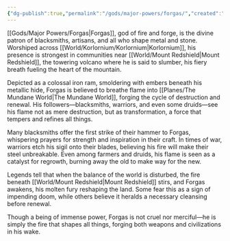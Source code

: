 ```yaml
---
{"dg-publish":true,"permalink":"/gods/major-powers/forgas/","created":"2025-03-01T00:54:22.201-07:00"}
---
```


[[Gods/Major Powers/Forgas\|Forgas]], god of fire and forge, is the divine patron of blacksmiths, artisans, and all who shape metal and stone. Worshiped across [[World/Korlornium/Korlornium\|Korlornium]], his presence is strongest in communities near [[World/Mount Redshield\|Mount Redshield]], the towering volcano where he is said to slumber, his fiery breath fueling the heart of the mountain.

Depicted as a colossal iron ram, smoldering with embers beneath his metallic hide, Forgas is believed to breathe flame into [[Planes/The Mundane World\|The Mundane World]], forging the cycle of destruction and renewal. His followers—blacksmiths, warriors, and even some druids—see his flame not as mere destruction, but as transformation, a force that tempers and refines all things.

Many blacksmiths offer the first strike of their hammer to Forgas, whispering prayers for strength and inspiration in their craft. In times of war, warriors etch his sigil onto their blades, believing his fire will make their steel unbreakable. Even among farmers and druids, his flame is seen as a catalyst for regrowth, burning away the old to make way for the new.

Legends tell that when the balance of the world is disturbed, the fire beneath [[World/Mount Redshield\|Mount Redshield]] stirs, and Forgas awakens, his molten fury reshaping the land. Some fear this as a sign of impending doom, while others believe it heralds a necessary cleansing before renewal.

Though a being of immense power, Forgas is not cruel nor merciful—he is simply the fire that shapes all things, forging both weapons and civilizations in his wake.


